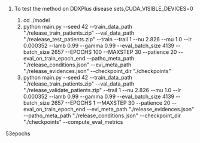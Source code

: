 1. To test the method on DDXPlus disease sets,CUDA_VISIBLE_DEVICES=0
   1. cd ./model
   <!-- train -->
   2. python main.py --seed 42 --train_data_path "./release_train_patients.zip"  --val_data_path "./realease_test_patients.zip" --train --trail 1 --nu 2.826 --mu 1.0 --lr 0.000352 --lamb 0.99 --gamma 0.99 --eval_batch_size 4139  --batch_size 2657  --EPOCHS 100 --MAXSTEP 30 --patience 20 --eval_on_train_epoch_end --patho_meta_path "./release_conditions.json" --evi_meta_path "./release_evidences.json" --checkpoint_dir "./checkpoints" 

    <!-- test -->
    3. python main.py --seed 42 --train_data_path "./release_train_patients.zip" --val_data_path "./release_validate_patients.zip" --trail 1 --nu 2.826 --mu 1.0 --lr 0.000352 --lamb 0.99 --gamma 0.99 --eval_batch_size 4139 --batch_size 2657 --EPOCHS 1 --MAXSTEP 30 --patience 20 --eval_on_train_epoch_end --evi_meta_path "./release_evidences.json" --patho_meta_path "./release_conditions.json" --checkpoint_dir "./checkpoints" --compute_eval_metrics


53epochs

